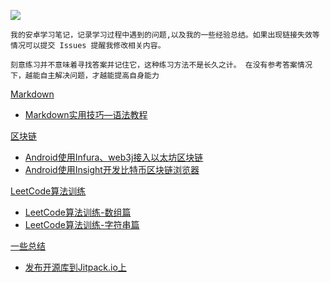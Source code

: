 ![](https://ws1.sinaimg.cn/large/006tNbRwly1fpzj71xedoj30dr03gmx2.jpg)

```
我的安卓学习笔记，记录学习过程中遇到的问题,以及我的一些经验总结。如果出现链接失效等情况可以提交 Issues 提醒我修改相关内容。

刻意练习并不意味着寻找答案并记住它，这种练习方法不是长久之计。 在没有参考答案情况下，越能自主解决问题，才越能提高自身能力
```



[Markdown](https://github.com/wulijie/AndroidNotes/tree/master/Markdown)

* [Markdown实用技巧—语法教程](https://github.com/wulijie/AndroidNotes/blob/master/Markdown/Markdown实用技巧.md)

[区块链](https://github.com/wulijie/AndroidNotes/tree/master/BlockChain)

* [Android使用Infura、web3j接入以太坊区块链](https://github.com/wulijie/AndroidNotes/blob/master/BlockChain/使用Infura、Web3j接入以太坊区块链.md)
* [Android使用Insight开发比特币区块链浏览器](https://github.com/wulijie/AndroidNotes/blob/master/BlockChain/Android使用Insight开发比特币区块链浏览器.md)


[LeetCode算法训练](https://github.com/wulijie/AndroidNotes/tree/master/Leecode)

* [LeetCode算法训练-数组篇](https://github.com/wulijie/AndroidNotes/blob/master/LeetCode/LeetCode.md)
* [LeetCode算法训练-字符串篇](https://github.com/wulijie/AndroidNotes/blob/master/LeetCode/LeetCode-01.md)


[一些总结](https://github.com/wulijie/AndroidNotes/tree/master/experience)

* [发布开源库到Jitpack.io上](https://github.com/wulijie/AndroidNotes/tree/master/experience/发布开源库到Jitpack.io上.md)